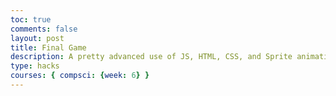 ```yaml
---
toc: true
comments: false
layout: post
title: Final Game 
description: A pretty advanced use of JS, HTML, CSS, and Sprite animations to create a single-player game. 
type: hacks
courses: { compsci: {week: 6} }
---
```



<style>
.text-center{
    text-align:center;
    margin-left:auto;
    margin-right:auto;
}
</style>


<body>
<div id="text-center">
    <canvas id="background">
    </canvas>
</div>








<body>

<script src="script.js"></script>